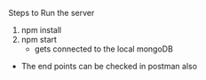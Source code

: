 Steps to Run the server
1. npm install
2. npm start
   - gets connected to the local mongoDB

- The end points can be checked in postman also

